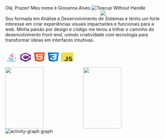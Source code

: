 <div align="center">
<div align="left">
Olá, Prazer! Meu nome é Giovanna Alves <img width="30" src="https://user-images.githubusercontent.com/74038190/216120974-24a76b31-7f39-41f1-a38f-b3c1377cc612.png" alt="Teacup Without Handle" width="120"/>
<img align="right" width="40%" src="https://user-images.githubusercontent.com/74038190/212750155-3ceddfbd-19d3-40a3-87af-8d329c8323c4.gif" width="500"><br><br>
<!-- <img align="right" width="40%" src="https://media1.giphy.com/media/kAuA24AYr9rXXTcSPc/giphy.gif?cid=ecf05e47f0de6c22fc99c80fdfce2a8f4a7fb571f2076597&rid=giphy.gif" alt="Cyber" /> -->
<pL text-align="center">
Sou formada em Análise e Desenvolvimento de Sistemas e tenho um forte interesse em criar experiências visuais impactantes e funcionais para a web. Minha paixão por design e código me levou a trilhar o caminho do desenvolvimento front-end, unindo criatividade com tecnologia para transformar ideias em interfaces intuitivas.
</p>
  <br>
<!--   <div style="display: inline_block"><br> -->
  <div align="left">
  <img align="center" alt="Gio-Java" height="30" width="40" src="https://raw.githubusercontent.com/devicons/devicon/master/icons/java/java-original.svg">
  <img align="center" alt="Gio-Csharp" height="30" width="40" src="https://raw.githubusercontent.com/devicons/devicon/master/icons/csharp/csharp-original.svg">
<!--   <img align="center" alt="Gio-Ts" height="30" width="40" src="https://raw.githubusercontent.com/devicons/devicon/master/icons/typescript/typescript-plain.svg">
  <img align="center" alt="Gio-React" height="30" width="40" src="https://raw.githubusercontent.com/devicons/devicon/master/icons/react/react-original.svg"> -->
  <img align="center" alt="Gio-HTML" height="30" width="40" src="https://raw.githubusercontent.com/devicons/devicon/master/icons/html5/html5-original.svg">
  <img align="center" alt="Gio-CSS" height="30" width="40" src="https://raw.githubusercontent.com/devicons/devicon/master/icons/css3/css3-original.svg">
  <img align="center" alt="Gio-JS" height="30" width="40" src="https://raw.githubusercontent.com/devicons/devicon/master/icons/javascript/javascript-original.svg">
</div>
  <br>
   <div style="display: flex"><br>
    <img width="49%" height="195px" src="https://awesome-github-stats.azurewebsites.net/user-stats/Gio-Midonz-Bots?cardType=level&theme=calm&preferLogin=false&Background=FFFFFF00&Text=14B2EE&Title=55A48C&Border=DDDDDD00&Ring=55A48C" /> 
    <img width="49%" height="195px" src="https://github-readme-stats.vercel.app/api/top-langs/?username=Gio-Midonz-Bots&layout=compact&title_color=55A48C&text_color=fff&bg_color=0d1117&border_color=fff0" />  
  </div>
  <img  src="https://github-readme-activity-graph.vercel.app/graph?username=Gio-Midonz-Bots&radius=16&theme=github-dark&area=true&order=5&hide_title=false&hide_border=true" height="400" alt="activity-graph graph"  />
</div>




</div> <!-- primeira div --> 

